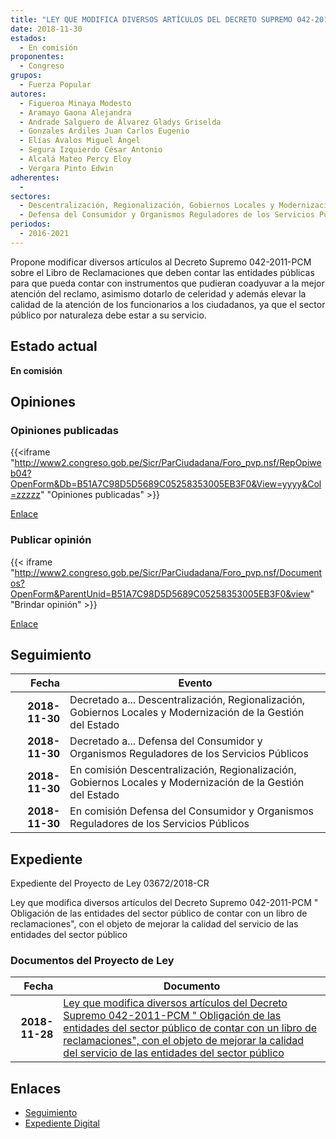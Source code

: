 ```yaml
---
title: "LEY QUE MODIFICA DIVERSOS ARTÍCULOS DEL DECRETO SUPREMO 042-2011-PCM, OBLIGACIÓN DE LAS ENTIDADES DEL SECTOR PÚBLICO DE CONTAR CON UN LIBRO DE RECLAMACIONES, CON EL OBJETO DE MEJORAR LA CALIDAD DEL SERVICIO DE LAS ENTIDADES DEL SECTOR PÚBLICO"
date: 2018-11-30
estados: 
  - En comisión
proponentes: 
  - Congreso
grupos: 
  - Fuerza Popular
autores: 
  - Figueroa Minaya Modesto
  - Aramayo Gaona Alejandra
  - Andrade Salguero de Álvarez Gladys Griselda
  - Gonzales Ardiles Juan Carlos Eugenio
  - Elías Ávalos Miguel Ángel
  - Segura Izquierdo César Antonio
  - Alcalá Mateo Percy Eloy
  - Vergara Pinto Edwin
adherentes: 
  - 
sectores: 
  - Descentralización, Regionalización, Gobiernos Locales y Modernización de la Gestión del Estado
  - Defensa del Consumidor y Organismos Reguladores de los Servicios Públicos
periodos: 
  - 2016-2021
---
```


Propone modificar diversos artículos al Decreto Supremo 042-2011-PCM sobre el Libro de Reclamaciones que deben contar las entidades públicas para que pueda contar con instrumentos que pudieran coadyuvar a la mejor atención del reclamo, asimismo dotarlo de celeridad y además elevar la calidad de la atención de los funcionarios a los ciudadanos, ya que el sector público por naturaleza debe estar a su servicio.


## Estado actual

**En comisión**

## Opiniones

### Opiniones publicadas

{{<iframe "http://www2.congreso.gob.pe/Sicr/ParCiudadana/Foro_pvp.nsf/RepOpiweb04?OpenForm&Db=B51A7C98D5D5689C05258353005EB3F0&View=yyyy&Col=zzzzz" "Opiniones publicadas" >}}

[Enlace](http://www2.congreso.gob.pe/Sicr/ParCiudadana/Foro_pvp.nsf/RepOpiweb04?OpenForm&Db=B51A7C98D5D5689C05258353005EB3F0&View=yyyy&Col=zzzzz)
### Publicar opinión

{{< iframe "http://www2.congreso.gob.pe/Sicr/ParCiudadana/Foro_pvp.nsf/Documentos?OpenForm&ParentUnid=B51A7C98D5D5689C05258353005EB3F0&view" "Brindar opinión" >}}

[Enlace](http://www2.congreso.gob.pe/Sicr/ParCiudadana/Foro_pvp.nsf/Documentos?OpenForm&ParentUnid=B51A7C98D5D5689C05258353005EB3F0&view)

## Seguimiento

| Fecha | Evento |
|------:|--------|
| **2018-11-30** | Decretado a... Descentralización, Regionalización, Gobiernos Locales y Modernización de la Gestión del Estado|
| **2018-11-30** | Decretado a... Defensa del Consumidor y Organismos Reguladores de los Servicios Públicos|
| **2018-11-30** | En comisión Descentralización, Regionalización, Gobiernos Locales y Modernización de la Gestión del Estado|
| **2018-11-30** | En comisión Defensa del Consumidor y Organismos Reguladores de los Servicios Públicos|


## Expediente

Expediente del Proyecto de Ley 03672/2018-CR

Ley que modifica diversos artículos del Decreto Supremo 042-2011-PCM " Obligación de las entidades del sector público de contar con un libro de reclamaciones", con el objeto de mejorar la calidad del servicio de las entidades del sector público


### Documentos del Proyecto de Ley

| Fecha | Documento |
|------:|--------|
| **2018-11-28** | [Ley que modifica diversos artículos del Decreto Supremo 042-2011-PCM " Obligación de las entidades del sector público de contar con un libro de reclamaciones", con el objeto de mejorar la calidad del servicio de las entidades del sector público](http://www.leyes.congreso.gob.pe/Documentos/2016_2021/Proyectos_de_Ley_y_de_Resoluciones_Legislativas/PL0367220181128..pdf) |

## Enlaces 

- [Seguimiento](http://www2.congreso.gob.pe/Sicr/TraDocEstProc/CLProLey2016.nsf/f7fff46988ca05b1052578e100829cc7/b77b9f39832c52ff0525835300603862?OpenDocument)
- [Expediente Digital](http://www2.congreso.gob.pe/Sicr/TraDocEstProc/CLProLey2016.nsf/f7fff46988ca05b1052578e100829cc7/b77b9f39832c52ff0525835300603862?OpenDocument&Click=05257FB7005EB655.eb71d0cf91d8294e05256cdf006b5706/$Body/0.1C6C)
